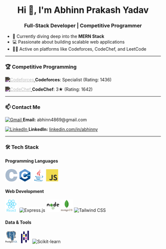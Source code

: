 <h1 align="center">Hi 👋, I'm Abhinn Prakash Yadav</h1>
<h3 align="center">Full-Stack Developer | Competitive Programmer</h3>

- 🌱 Currently diving deep into the **MERN Stack**  
- 💻 Passionate about building scalable web applications  
- 👨‍💻 Active on platforms like Codeforces, CodeChef, and LeetCode  

---

### 🏆 Competitive Programming

<p>
  <a href="https://codeforces.com/profile/abhinn14" target="_blank">
    <img src="https://raw.githubusercontent.com/simple-icons/simple-icons/develop/icons/codeforces.svg" alt="Codeforces" width="30" height="30" style="filter: invert(0.8);"/>
  </a>
  <strong>Codeforces</strong>: Specialist (Rating: 1436)
</p>

<p>
  <a href="https://www.codechef.com/users/abhinn14" target="_blank">
    <img src="https://raw.githubusercontent.com/simple-icons/simple-icons/develop/icons/codechef.svg" alt="CodeChef" width="30" height="30" style="filter: invert(0.8);" />
  </a>
  <strong>CodeChef</strong>: 3★ (Rating: 1642)
</p>

---

### 📫 Contact Me

<p>
  <a href="mailto:abhinn4869@gmail.com">
    <img src="https://upload.wikimedia.org/wikipedia/commons/4/4e/Gmail_Icon.png" alt="Gmail" width="25" />
  </a>
  <strong>Email:</strong> abhinn4869@gmail.com
</p>

<p>
  <a href="https://linkedin.com/in/abhinny" target="_blank">
    <img src="https://cdn.jsdelivr.net/gh/devicons/devicon/icons/linkedin/linkedin-original.svg" alt="LinkedIn" width="25" />
  </a>
  <strong>LinkedIn:</strong> <a href="https://linkedin.com/in/abhinny">linkedin.com/in/abhinny</a>
</p>

---

### 🛠️ Tech Stack

#### Programming Languages
<p>
  <img src="https://raw.githubusercontent.com/devicons/devicon/master/icons/c/c-original.svg" alt="C" width="40" height="40"/>
  <img src="https://raw.githubusercontent.com/devicons/devicon/master/icons/cplusplus/cplusplus-original.svg" alt="C++" width="40" height="40"/>
  <img src="https://raw.githubusercontent.com/devicons/devicon/master/icons/java/java-original.svg" alt="Java" width="40" height="40"/>
  <img src="https://raw.githubusercontent.com/devicons/devicon/master/icons/javascript/javascript-original.svg" alt="JavaScript" width="40" height="40"/>
</p>

#### Web Development
<p>
  <img src="https://raw.githubusercontent.com/devicons/devicon/master/icons/react/react-original-wordmark.svg" alt="React" width="40" height="40"/>
  <img src="https://upload.wikimedia.org/wikipedia/commons/6/64/Expressjs.png" alt="Express.js" width="60" height="40" style="background-color: white; border-radius: 6px; padding: 2px;" />
  <img src="https://raw.githubusercontent.com/devicons/devicon/master/icons/nodejs/nodejs-original-wordmark.svg" alt="Node.js" width="40" height="40"/>
  <img src="https://raw.githubusercontent.com/devicons/devicon/master/icons/mongodb/mongodb-original-wordmark.svg" alt="MongoDB" width="40" height="40"/>
  <img src="https://www.vectorlogo.zone/logos/tailwindcss/tailwindcss-icon.svg" alt="Tailwind CSS" width="40" height="40"/>
</p>

#### Data & Tools
<p>
  <img src="https://raw.githubusercontent.com/devicons/devicon/master/icons/postgresql/postgresql-original-wordmark.svg" alt="PostgreSQL" width="40" height="40"/>
  <img src="https://raw.githubusercontent.com/devicons/devicon/2ae2a900d2f041da66e950e4d48052658d850630/icons/pandas/pandas-original.svg" alt="Pandas" width="40" height="40"/>
  <img src="https://upload.wikimedia.org/wikipedia/commons/0/05/Scikit_learn_logo_small.svg" alt="Scikit-learn" width="40" height="40"/>
</p>
